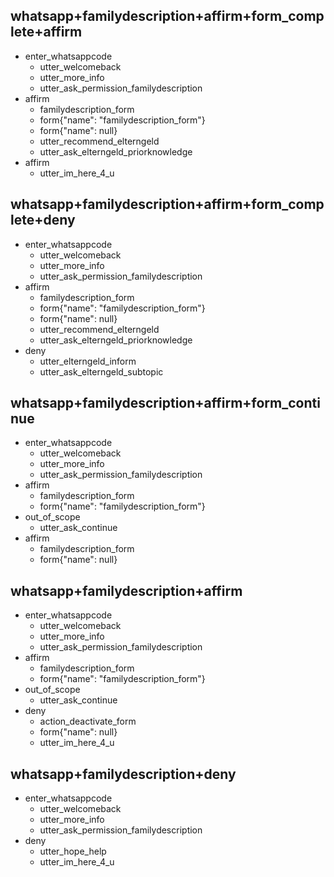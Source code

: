 <!-- Übergabe an WhatsApp -->
## whatsapp+familydescription+affirm+form_complete+affirm
* enter_whatsappcode
  - utter_welcomeback
  - utter_more_info
  - utter_ask_permission_familydescription
* affirm
  - familydescription_form
  - form{"name": "familydescription_form"}
  - form{"name": null}
  - utter_recommend_elterngeld
  - utter_ask_elterngeld_priorknowledge
* affirm
  - utter_im_here_4_u

## whatsapp+familydescription+affirm+form_complete+deny
* enter_whatsappcode
  - utter_welcomeback
  - utter_more_info
  - utter_ask_permission_familydescription
* affirm
  - familydescription_form
  - form{"name": "familydescription_form"}
  - form{"name": null}
  - utter_recommend_elterngeld
  - utter_ask_elterngeld_priorknowledge
* deny
  - utter_elterngeld_inform
  - utter_ask_elterngeld_subtopic

## whatsapp+familydescription+affirm+form_continue
* enter_whatsappcode
  - utter_welcomeback
  - utter_more_info
  - utter_ask_permission_familydescription
* affirm
  - familydescription_form
  - form{"name": "familydescription_form"}
* out_of_scope
  - utter_ask_continue
* affirm
  - familydescription_form
  - form{"name": null}
  

## whatsapp+familydescription+affirm
* enter_whatsappcode
  - utter_welcomeback
  - utter_more_info
  - utter_ask_permission_familydescription
* affirm
  - familydescription_form
  - form{"name": "familydescription_form"}
* out_of_scope
  - utter_ask_continue
* deny
  - action_deactivate_form
  - form{"name": null}
  - utter_im_here_4_u

## whatsapp+familydescription+deny
* enter_whatsappcode
  - utter_welcomeback
  - utter_more_info
  - utter_ask_permission_familydescription
* deny
  - utter_hope_help
  - utter_im_here_4_u
